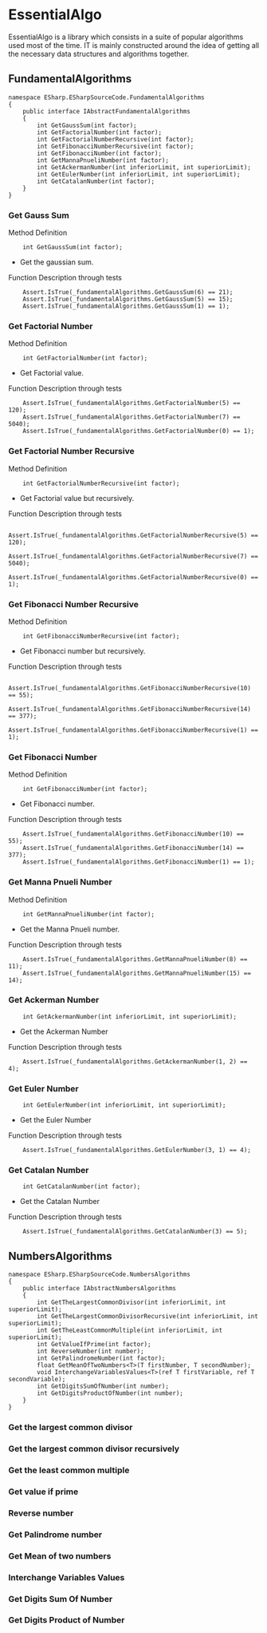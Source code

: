 # EssentialAlgo

EssentialAlgo is a library which consists in a suite of popular algorithms
used most of the time. IT is mainly constructed around the idea of 
getting all the necessary data structures and algorithms together.

## FundamentalAlgorithms

```
namespace ESharp.ESharpSourceCode.FundamentalAlgorithms
{
    public interface IAbstractFundamentalAlgorithms
    {
        int GetGaussSum(int factor);
        int GetFactorialNumber(int factor);
        int GetFactorialNumberRecursive(int factor);
        int GetFibonacciNumberRecursive(int factor);
        int GetFibonacciNumber(int factor);
        int GetMannaPnueliNumber(int factor);
        int GetAckermanNumber(int inferiorLimit, int superiorLimit);
        int GetEulerNumber(int inferiorLimit, int superiorLimit);
        int GetCatalanNumber(int factor);
    }
}
```

### Get Gauss Sum

Method Definition
```
    int GetGaussSum(int factor);
```
* Get the gaussian sum.

Function Description through tests

```
    Assert.IsTrue(_fundamentalAlgorithms.GetGaussSum(6) == 21);
    Assert.IsTrue(_fundamentalAlgorithms.GetGaussSum(5) == 15);
    Assert.IsTrue(_fundamentalAlgorithms.GetGaussSum(1) == 1);
```

### Get Factorial Number

Method Definition
```
    int GetFactorialNumber(int factor);
```
* Get Factorial value. 

Function Description through tests

```
    Assert.IsTrue(_fundamentalAlgorithms.GetFactorialNumber(5) == 120);
    Assert.IsTrue(_fundamentalAlgorithms.GetFactorialNumber(7) == 5040);
    Assert.IsTrue(_fundamentalAlgorithms.GetFactorialNumber(0) == 1);
```

### Get Factorial Number Recursive

Method Definition
```
    int GetFactorialNumberRecursive(int factor);
```
* Get Factorial value but recursively. 

Function Description through tests

```
    Assert.IsTrue(_fundamentalAlgorithms.GetFactorialNumberRecursive(5) == 120);
    Assert.IsTrue(_fundamentalAlgorithms.GetFactorialNumberRecursive(7) == 5040);
    Assert.IsTrue(_fundamentalAlgorithms.GetFactorialNumberRecursive(0) == 1);
```

### Get Fibonacci Number Recursive

Method Definition
```
    int GetFibonacciNumberRecursive(int factor);
```
* Get Fibonacci number but recursively. 

Function Description through tests

```
    Assert.IsTrue(_fundamentalAlgorithms.GetFibonacciNumberRecursive(10) == 55);
    Assert.IsTrue(_fundamentalAlgorithms.GetFibonacciNumberRecursive(14) == 377);
    Assert.IsTrue(_fundamentalAlgorithms.GetFibonacciNumberRecursive(1) == 1);
```

### Get Fibonacci Number

Method Definition
```
    int GetFibonacciNumber(int factor);
```
* Get Fibonacci number. 

Function Description through tests

```
    Assert.IsTrue(_fundamentalAlgorithms.GetFibonacciNumber(10) == 55);
    Assert.IsTrue(_fundamentalAlgorithms.GetFibonacciNumber(14) == 377);
    Assert.IsTrue(_fundamentalAlgorithms.GetFibonacciNumber(1) == 1);
```

### Get Manna Pnueli Number

Method Definition
```
    int GetMannaPnueliNumber(int factor);
```
* Get the Manna Pnueli number. 

Function Description through tests

```
    Assert.IsTrue(_fundamentalAlgorithms.GetMannaPnueliNumber(8) == 11);
    Assert.IsTrue(_fundamentalAlgorithms.GetMannaPnueliNumber(15) == 14);
```

### Get Ackerman Number
```
    int GetAckermanNumber(int inferiorLimit, int superiorLimit);
```
* Get the Ackerman Number

Function Description through tests

```
    Assert.IsTrue(_fundamentalAlgorithms.GetAckermanNumber(1, 2) == 4);
```

### Get Euler Number
```
    int GetEulerNumber(int inferiorLimit, int superiorLimit);
```
* Get the Euler Number

Function Description through tests

```
    Assert.IsTrue(_fundamentalAlgorithms.GetEulerNumber(3, 1) == 4);
```

### Get Catalan Number
```
    int GetCatalanNumber(int factor);
```
* Get the Catalan Number

Function Description through tests

```
    Assert.IsTrue(_fundamentalAlgorithms.GetCatalanNumber(3) == 5);
```

## NumbersAlgorithms

```
namespace ESharp.ESharpSourceCode.NumbersAlgorithms
{
    public interface IAbstractNumbersAlgorithms
    {
        int GetTheLargestCommonDivisor(int inferiorLimit, int superiorLimit);
        int GetTheLargestCommonDivisorRecursive(int inferiorLimit, int superiorLimit);
        int GetTheLeastCommonMultiple(int inferiorLimit, int superiorLimit);
        int GetValueIfPrime(int factor);
        int ReverseNumber(int number);
        int GetPalindromeNumber(int factor);
        float GetMeanOfTwoNumbers<T>(T firstNumber, T secondNumber);
        void InterchangeVariablesValues<T>(ref T firstVariable, ref T secondVariable);
        int GetDigitsSumOfNumber(int number);
        int GetDigitsProductOfNumber(int number);
    }
}
```

### Get the largest common divisor
### Get the largest common divisor recursively
### Get the least common multiple
### Get value if prime
### Reverse number
### Get Palindrome number
### Get Mean of two numbers
### Interchange Variables Values
### Get Digits Sum Of Number
### Get Digits Product of Number